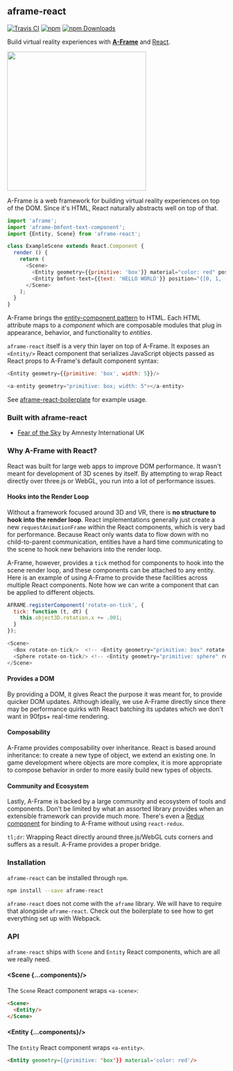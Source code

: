 ## aframe-react

[npm-image]: https://img.shields.io/npm/v/aframe-react.svg?style=flat-square
[npm-url]: https://npmjs.org/package/aframe-react
[travis-image]: https://img.shields.io/travis/ngokevin/aframe-react.svg?style=flat-square
[travis-url]: http://travis-ci.org/ngokevin/aframe-react
[downloads-image]: http://img.shields.io/npm/dm/aframe-react.svg?style=flat-square
[downloads-url]: https://npmjs.org/package/aframe-react
[![Travis CI][travis-image]][travis-url]
[![npm][npm-image]][npm-url]
[![npm Downloads][downloads-image]][downloads-url]

Build virtual reality experiences with **[A-Frame](https://aframe.io)** and
[React](https://facebook.github.io/react/).

<img src="https://cloud.githubusercontent.com/assets/674727/19173367/d6590832-8bdb-11e6-9336-658b00bc0460.png" height="320">

A-Frame is a web framework for building virtual reality experiences on top of
the DOM. Since it's HTML, React naturally abstracts well on top of that.

```js
import 'aframe';
import 'aframe-bmfont-text-component';
import {Entity, Scene} from 'aframe-react';

class ExampleScene extends React.Component {
  render () {
    return (
      <Scene>
        <Entity geometry={{primitive: 'box'}} material="color: red" position={[0, 0, -5]}/>
        <Entity bmfont-text={{text: 'HELLO WORLD'}} position="{[0, 1, -5]}"/>
      </Scene>
    );
  }
}
```

A-Frame brings the [entity-component
pattern](https://aframe.io/docs/0.3.0/core/) to HTML. Each HTML attribute maps
to a *component* which are composable modules that plug in appearance,
behavior, and functionality to *entities*.

`aframe-react` itself is a very thin layer on top of A-Frame. It exposes an
`<Entity/>` React component that serializes JavaScript objects passed as React
props to A-Frame's default component syntax:

```js
<Entity geometry={{primitive: 'box', width: 5}}/>

<a-entity geometry="primitive: box; width: 5"></a-entity>
```

See [aframe-react-boilerplate](https://github.com/ngokevin/aframe-react-boilerplate)
for example usage.

### Built with aframe-react

- [Fear of the Sky](http://360syria.com/) by Amnesty International UK

### Why A-Frame with React?

React was built for large web apps to improve DOM performance. It wasn't meant
for development of 3D scenes by itself. By attempting to wrap React directly
over three.js or WebGL, you run into a lot of performance issues.

#### Hooks into the Render Loop

Without a framework focused around 3D and VR, there is **no structure to hook
into the render loop**. React implementations generally just create a new
`requestAnimationFrame` within the React components, which is very bad for
performance. Because React only wants data to flow down with no child-to-parent
communication, entities have a hard time communicating to the scene to hook new
behaviors into the render loop.

A-Frame, however, provides a `tick` method for components to hook into the
scene render loop, and these components can be attached to any entity. Here
is an example of using A-Frame to provide these facilities across multiple
React components. Note how we can write a component that can be applied to
different objects.

```js
AFRAME.registerComponent('rotate-on-tick', {
  tick: function (t, dt) {
    this.object3D.rotation.x += .001;
  }
});

<Scene>
  <Box rotate-on-tick/>  <!-- <Entity geometry="primitive: box" rotate-on-tick/> -->
  <Sphere rotate-on-tick/> <!-- <Entity geometry="primitive: sphere" rotate-on-tick/> -->
</Scene>
```

#### Provides a DOM

By providing a DOM, it gives React the purpose it was meant for, to provide
quicker DOM updates. Although ideally, we use A-Frame directly since there may
be performance quirks with React batching its updates which we don't want in
90fps+ real-time rendering.

#### Composability

A-Frame provides composability over inheritance.  React is based around
inheritance: to create a new type of object, we extend an existing one. In game
development where objects are more complex, it is more appropriate to compose
behavior in order to more easily build new types of objects.

#### Community and Ecosystem

Lastly, A-Frame is backed by a large community and ecosystem of tools and
components. Don't be limited by what an assorted library provides when an
extensible framework can provide much more. There's even a [Redux
component](https://github.com/ngokevin/kframe/tree/master/components/redux) for
binding to A-Frame without using `react-redux`.

`tl;dr`: Wrapping React directly around three.js/WebGL cuts corners and suffers
as a result. A-Frame provides a proper bridge.

### Installation

`aframe-react` can be installed through `npm`.

```bash
npm install --save aframe-react
```

`aframe-react` does not come with the `aframe` library. We will have to require
that alongside `aframe-react`. Check out the boilerplate to see how to get
everything set up with Webpack.

### API

`aframe-react` ships with `Scene` and `Entity` React components, which are all
we really need.

#### \<Scene {...components}/>

The `Scene` React component wraps `<a-scene>`:

```html
<Scene>
  <Entity/>
</Scene>
```

#### \<Entity {...components}/>

The `Entity` React component wraps `<a-entity>`.

```html
<Entity geometry={{primitive: 'box'}} material='color: red'/>
```
